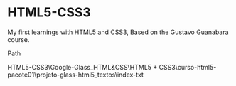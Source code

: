 # HTML5-CSS3
My first learnings with HTML5 and CSS3, Based on the Gustavo Guanabara course.

Path

HTML5-CSS3\Google-Glass_HTML&CSS\HTML5 + CSS3\curso-html5-pacote01\projeto-glass-html5\_textos\index-txt